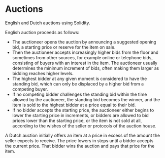 # Auctions
 English and Dutch auctions using Solidity.

English auction proceeds as follows:
- The auctioneer opens the auction by announcing a suggested opening bid, a starting price or reserve for the item on sale.
- Then the auctioneer accepts increasingly higher bids from the floor and sometimes from other sources, for example online or telephone bids, consisting of buyers with an interest in the item. The auctioneer usually determines the minimum increment of bids, often making them larger as bidding reaches higher levels.
- The highest bidder at any given moment is considered to have the standing bid, which can only be displaced by a higher bid from a competing buyer.
- If no competing bidder challenges the standing bid within the time allowed by the auctioneer, the standing bid becomes the winner, and the item is sold to the highest bidder at a price equal to their bid.
- If no bidder accepts the starting price, the auctioneer either begins to lower the starting price in increments, or bidders are allowed to bid prices lower than the starting price, or the item is not sold at all, according to the wishes of the seller or protocols of the auction house.

A Dutch auction initially offers an item at a price in excess of the amount the seller expects to receive. The price lowers in steps until a bidder accepts the current price. That bidder wins the auction and pays that price for the item.

